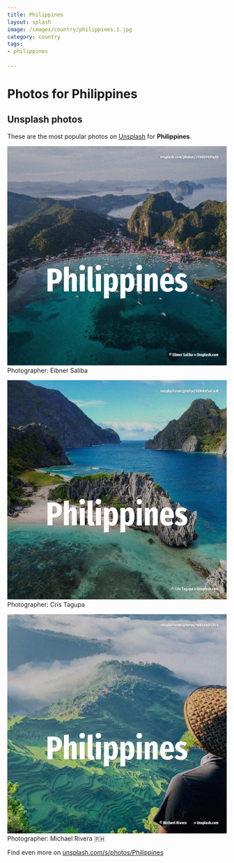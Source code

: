 ```yaml
---
title: Philippines
layout: splash
image: /images/country/philippines.1.jpg
category: country
tags:
- philippines

---
```

# Photos for Philippines
 
## Unsplash photos
These are the most popular photos on [Unsplash](https://unsplash.com) for **Philippines**.
 
![Philippines](/images/country/philippines.1.jpg)
Photographer:  Eibner Saliba
 
![Philippines](/images/country/philippines.2.jpg)
Photographer:  Cris Tagupa
 
![Philippines](/images/country/philippines.3.jpg)
Photographer:  Michael Rivera 🇵🇭
 
Find even more on [unsplash.com/s/photos/Philippines](https://unsplash.com/s/photos/Philippines)
 
